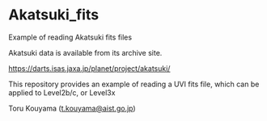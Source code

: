 # Akatsuki_fits
Example of reading Akatsuki fits files

Akatsuki data is available from its archive site.

https://darts.isas.jaxa.jp/planet/project/akatsuki/

This repository provides an example of reading a UVI fits file, which can be applied to Level2b/c, or Level3x

Toru Kouyama
(t.kouyama@aist.go.jp)

